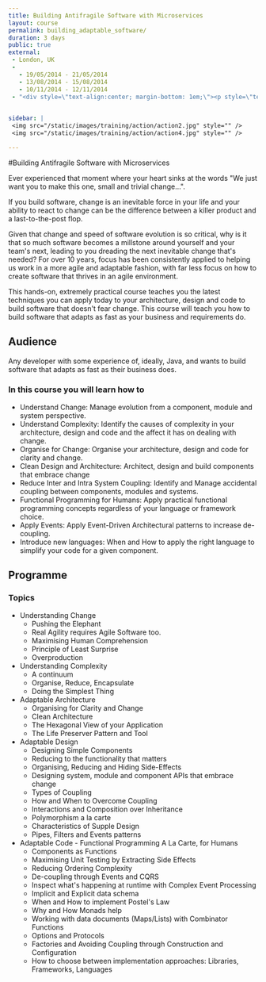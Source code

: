 ```yaml
---
title: Building Antifragile Software with Microservices
layout: course
permalink: building_adaptable_software/
duration: 3 days
public: true
external: 
 - London, UK
 - 
   - 19/05/2014 - 21/05/2014
   - 13/08/2014 - 15/08/2014
   - 10/11/2014 - 12/11/2014
 - "<div style=\"text-align:center; margin-bottom: 1em;\"><p style=\"text-decoration: line-through;\">£1995</p>  <p style=\"font-size:1.3em;\">£1795 + VAT<br/>(Early bird, <strong>10% off</strong>)</p></div>"
 

sidebar: |
 <img src="/static/images/training/action/action2.jpg" style="" />
 <img src="/static/images/training/action/action4.jpg" style="" />

---
```

#Building Antifragile Software with Microservices

Ever experienced that moment where your heart sinks at the words "We just want you to make this one, small and trivial change…".

If you build software, change is an inevitable force in your life and your ability to react to change can be the difference between a killer product and a last-to-the-post flop.

Given that change and speed of software evolution is so critical, why is it that so much software becomes a millstone around yourself and your team's next, leading to you dreading the next inevitable change that's needed? For over 10 years, focus has been consistently applied to helping us work in a more agile and adaptable fashion, with far less focus on how to create software that thrives in an agile environment.

This hands-on, extremely practical course teaches you the latest techniques you can apply today to your architecture, design and code to build software that doesn't fear change. This course will teach you how to build software that adapts as fast as your business and requirements do.

## Audience

Any developer with some experience of, ideally, Java, and wants to build software that adapts as fast as their business does.

### In this course you will learn how to

* Understand Change: Manage evolution from a component, module and system perspective.
* Understand Complexity: Identify the causes of complexity in your architecture, design and code and the affect it has on dealing with change.
* Organise for Change: Organise your architecture, design and code for clarity and change.
* Clean Design and Architecture: Architect, design and build components that embrace change
* Reduce Inter and Intra System Coupling: Identify and Manage accidental coupling between components, modules and systems.
* Functional Programming for Humans: Apply practical functional programming concepts regardless of your language or framework choice.
* Apply Events: Apply Event-Driven Architectural patterns to increase de-coupling.
* Introduce new languages: When and How to apply the right language to simplify your code for a given component.

## Programme

### Topics
* Understanding Change
	* Pushing the Elephant
	* Real Agility requires Agile Software too.
	* Maximising Human Comprehension
	* Principle of Least Surprise
	* Overproduction
* Understanding Complexity
	* A continuum
	* Organise, Reduce, Encapsulate
	* Doing the Simplest Thing
* Adaptable Architecture
	* Organising for Clarity and Change
	* Clean Architecture
	* The Hexagonal View of your Application
	* The Life Preserver Pattern and Tool
* Adaptable Design
	* Designing Simple Components
	* Reducing to the functionality that matters
	* Organising, Reducing and Hiding Side-Effects
	* Designing system, module and component APIs that embrace change
	* Types of Coupling
	* How and When to Overcome Coupling
	* Interactions and Composition over Inheritance
	* Polymorphism a la carte
	* Characteristics of Supple Design
	* Pipes, Filters and Events patterns
* Adaptable Code - Functional Programming A La Carte, for Humans
	* Components as Functions
	* Maximising Unit Testing by Extracting Side Effects
	* Reducing Ordering Complexity
	* De-coupling through Events and CQRS
	* Inspect what's happening at runtime with Complex Event Processing
	* Implicit and Explicit data schema
	* When and How to implement Postel's Law
	* Why and How Monads help
	* Working with data documents (Maps/Lists) with Combinator Functions 
	* Options and Protocols
	* Factories and Avoiding Coupling through Construction and Configuration
	* How to choose between implementation approaches: Libraries, Frameworks, Languages